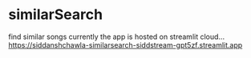 # similarSearch
find similar songs 
currently the app is hosted on streamlit cloud...
https://siddanshchawla-similarsearch-siddstream-gpt5zf.streamlit.app
